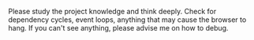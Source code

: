 Please study the project knowledge and think deeply. Check for dependency cycles, event loops, anything that may cause the browser to hang. If you can't see anything, please advise me on how to debug.
